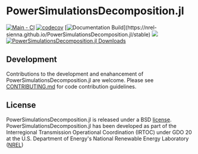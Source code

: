# PowerSimulationsDecomposition.jl

[![Main - CI](https://github.com/NREL-Sienna/PowerSimulationsDecomposition.jl/workflows/Main%20-%20CI/badge.svg)](https://github.com/NREL-Sienna/PowerSimulationsDecomposition.jl/actions/workflows/main-tests.yml)
[![codecov](https://codecov.io/gh/NREL-Sienna/PowerSimulationsDecomposition.jl/branch/master/graph/badge.svg)](https://codecov.io/gh/NREL-Sienna/PowerSimulationsDecomposition.jl)
[![Documentation Build](https://github.com/NREL-Sienna/PowerSimulationsDecomposition.jl/workflows/Documentation/badge.svg?)](https://nrel-sienna.github.io/PowerSimulationsDecomposition.jl/stable)
[<img src="https://img.shields.io/badge/slack-@Sienna/PSIDec-sienna.svg?logo=slack">](https://join.slack.com/t/nrel-sienna/shared_invite/zt-glam9vdu-o8A9TwZTZqqNTKHa7q3BpQ)
[![PowerSimulationsDecomposition.jl Downloads](https://shields.io/endpoint?url=https://pkgs.genieframework.com/api/v1/badge/PowerSimulationsDecomposition)](https://pkgs.genieframework.com?packages=PowerSimulationsDecomposition)

## Development

Contributions to the development and enahancement of PowerSimulationsDecomposition.jl are welcome. Please see [CONTRIBUTING.md](https://github.com/NREL-Sienna/PowerSimulationsDecomposition.jl/blob/master/CONTRIBUTING.md) for code contribution guidelines.

## License

PowerSimulationsDecomposition.jl is released under a BSD [license](https://github.com/NREL/PowerSimulationsDecomposition/blob/master/LICENSE). PowerSimulationsDecomposition.jl has been developed as part of the Interregional Transmission Operational Coordination (IRTOC) under GDO 20 at the U.S. Department of Energy's National Renewable Energy Laboratory ([NREL](https://www.nrel.gov/))
